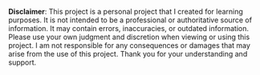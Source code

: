 **Disclaimer**: 
This project is a personal project that I created for learning purposes.
It is not intended to be a professional or authoritative source of information. 
It may contain errors, inaccuracies, or outdated information.
Please use your own judgment and discretion when viewing or using this project. 
I am not responsible for any consequences or damages that may arise from the use of this project. 
Thank you for your understanding and support.
